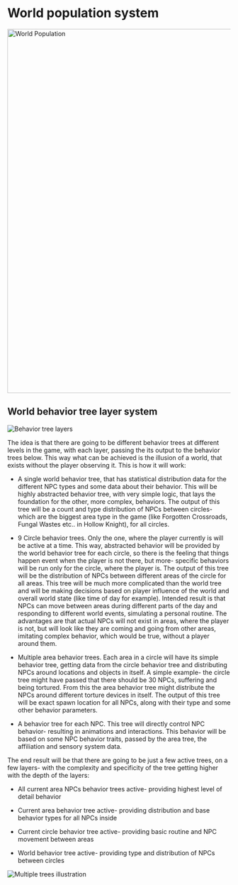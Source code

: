 # World population system

<img src="https://i.ibb.co/H2wd0Tm/wprld-population.png" title="" alt="World Population" width="821">

## World behavior tree layer system

![Behavior tree layers](https://i.ibb.co/XDj5Vvy/Behavior-Tree-Layers-System.png)

The idea is that there are going to be different behavior trees at different levels in the game, with each layer, passing the its output to the behavior trees below. This way what can be achieved is the illusion of a world, that exists without the player observing it. This is how it will work:

* A single world behavior tree, that has statistical distribution data for the different NPC types and some data about their behavior. This will be highly abstracted behavior tree, with very simple logic, that lays the foundation for the other, more complex, behaviors. The output of this tree will be a count and type distribution of NPCs between circles- which are the biggest area type in the game (like Forgotten Crossroads, Fungal Wastes etc.. in Hollow Knight), for all circles.

* 9 Circle behavior trees. Only the one, where the player currently is will be active at a time. This way, abstracted behavior will be provided by the world behavior tree for each circle, so there is the feeling that things happen event when the player is not there, but more- specific behaviors will be run only for the circle, where the player is. The output of this tree will be the distribution of NPCs between different areas of the circle for all areas. This tree will be much more complicated than the world tree and will be making decisions based on player influence of the world and overall world state (like time of day for example). Intended result is that NPCs can move between areas during different parts of the day and responding to different world events, simulating a personal routine. The advantages are that actual NPCs will not exist in areas, where the player is not, but will look like they are coming and going from other areas, imitating complex behavior, which would be true, without a player around them.

* Multiple area behavior trees. Each area in a circle will have its simple behavior tree, getting data from the circle behavior tree and distributing NPCs around locations and objects in itself. A simple example- the circle tree might have passed that there should be 30 NPCs, suffering and being tortured. From this the area behavior tree might distribute the NPCs around different torture devices in itself. The output of this tree will be exact spawn location for all NPCs, along with their type and some other behavior parameters.

* A behavior tree for each NPC. This tree will directly control NPC behavior- resulting in animations and interactions. This behavior will be based on some NPC behavior traits, passed by the area tree, the affiliation and sensory system data.

The end result will be that there are going to be just a few active trees, on a few layers- with the complexity and specificity of the tree getting higher with the depth of the layers:

* All current area NPCs behavior trees active- providing highest level of detail behavior

* Current area behavior tree active- providing distribution and base behavior types for all NPCs inside

* Current circle behavior tree active- providing basic routine and NPC movement between areas

* World behavior tree active- providing type and distribution of NPCs between circles

![Multiple trees illustration](https://i.ibb.co/KzGVfPP/Behavior-Tree-Layers-System-Page-2.png)
